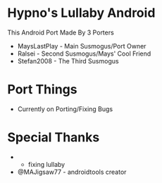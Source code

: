 # Hypno's Lullaby Android

This Android Port Made By 3 Porters
- MaysLastPlay - Main Susmogus/Port Owner
- Ralsei - Second Susmogus/Mays' Cool Friend
- Stefan2008 - The Third Susmogus
# Port Things
- Currently on Porting/Fixing Bugs
# Special Thanks
- - fixing lullaby
- @MAJigsaw77 - androidtools creator

